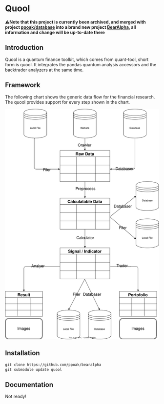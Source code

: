 # Quool

⚠️**Note that this project is currently been archived, and merged with project [ppoak/database](https://github.com/ppoak/database) into a brand new project [BearAlpha](https://github.com/ppoak/BearAlpha), all information and change will be up-to-date there**

## Introduction

Quool is a quantum finance toolkit, which comes from quant-tool, short form is quool. It integrates the pandas quantum analysis accessors and the backtrader analyzers at the same time.

## Framework

The following chart shows the generic data flow for the financial research. The quool provides support for every step shown in the chart.

![process](./process.svg)

## Installation

```shell
git clone https://github.com/ppoak/bearalpha
git submodule update quool
```

## Documentation

Not ready!
